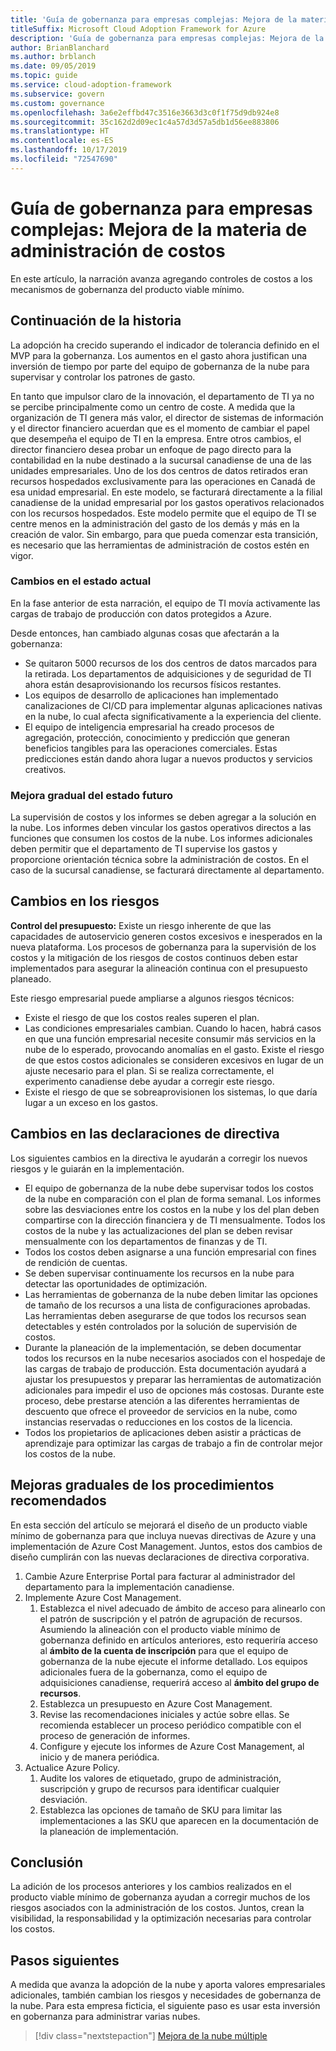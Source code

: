 ```yaml
---
title: 'Guía de gobernanza para empresas complejas: Mejora de la materia de administración de costos'
titleSuffix: Microsoft Cloud Adoption Framework for Azure
description: 'Guía de gobernanza para empresas complejas: Mejora de la materia de administración de costos'
author: BrianBlanchard
ms.author: brblanch
ms.date: 09/05/2019
ms.topic: guide
ms.service: cloud-adoption-framework
ms.subservice: govern
ms.custom: governance
ms.openlocfilehash: 3a6e2effbd47c3516e3663d3c0f1f75d9db924e8
ms.sourcegitcommit: 35c162d2d09ec1c4a57d3d57a5db1d56ee883806
ms.translationtype: HT
ms.contentlocale: es-ES
ms.lasthandoff: 10/17/2019
ms.locfileid: "72547690"
---
```

# <a name="governance-guide-for-complex-enterprises-improve-the-cost-management-discipline"></a>Guía de gobernanza para empresas complejas: Mejora de la materia de administración de costos

En este artículo, la narración avanza agregando controles de costos a los mecanismos de gobernanza del producto viable mínimo.

## <a name="advancing-the-narrative"></a>Continuación de la historia

La adopción ha crecido superando el indicador de tolerancia definido en el MVP para la gobernanza. Los aumentos en el gasto ahora justifican una inversión de tiempo por parte del equipo de gobernanza de la nube para supervisar y controlar los patrones de gasto.

En tanto que impulsor claro de la innovación, el departamento de TI ya no se percibe principalmente como un centro de coste. A medida que la organización de TI genera más valor, el director de sistemas de información y el director financiero acuerdan que es el momento de cambiar el papel que desempeña el equipo de TI en la empresa. Entre otros cambios, el director financiero desea probar un enfoque de pago directo para la contabilidad en la nube destinado a la sucursal canadiense de una de las unidades empresariales. Uno de los dos centros de datos retirados eran recursos hospedados exclusivamente para las operaciones en Canadá de esa unidad empresarial. En este modelo, se facturará directamente a la filial canadiense de la unidad empresarial por los gastos operativos relacionados con los recursos hospedados. Este modelo permite que el equipo de TI se centre menos en la administración del gasto de los demás y más en la creación de valor. Sin embargo, para que pueda comenzar esta transición, es necesario que las herramientas de administración de costos estén en vigor.

### <a name="changes-in-the-current-state"></a>Cambios en el estado actual

En la fase anterior de esta narración, el equipo de TI movía activamente las cargas de trabajo de producción con datos protegidos a Azure.

Desde entonces, han cambiado algunas cosas que afectarán a la gobernanza:

- Se quitaron 5000 recursos de los dos centros de datos marcados para la retirada. Los departamentos de adquisiciones y de seguridad de TI ahora están desaprovisionando los recursos físicos restantes.
- Los equipos de desarrollo de aplicaciones han implementado canalizaciones de CI/CD para implementar algunas aplicaciones nativas en la nube, lo cual afecta significativamente a la experiencia del cliente.
- El equipo de inteligencia empresarial ha creado procesos de agregación, protección, conocimiento y predicción que generan beneficios tangibles para las operaciones comerciales. Estas predicciones están dando ahora lugar a nuevos productos y servicios creativos.

### <a name="incrementally-improve-the-future-state"></a>Mejora gradual del estado futuro

La supervisión de costos y los informes se deben agregar a la solución en la nube. Los informes deben vincular los gastos operativos directos a las funciones que consumen los costos de la nube. Los informes adicionales deben permitir que el departamento de TI supervise los gastos y proporcione orientación técnica sobre la administración de costos. En el caso de la sucursal canadiense, se facturará directamente al departamento.

## <a name="changes-in-risk"></a>Cambios en los riesgos

**Control del presupuesto:** Existe un riesgo inherente de que las capacidades de autoservicio generen costos excesivos e inesperados en la nueva plataforma. Los procesos de gobernanza para la supervisión de los costos y la mitigación de los riesgos de costos continuos deben estar implementados para asegurar la alineación continua con el presupuesto planeado.

Este riesgo empresarial puede ampliarse a algunos riesgos técnicos:

- Existe el riesgo de que los costos reales superen el plan.
- Las condiciones empresariales cambian. Cuando lo hacen, habrá casos en que una función empresarial necesite consumir más servicios en la nube de lo esperado, provocando anomalías en el gasto. Existe el riesgo de que estos costos adicionales se consideren excesivos en lugar de un ajuste necesario para el plan. Si se realiza correctamente, el experimento canadiense debe ayudar a corregir este riesgo.
- Existe el riesgo de que se sobreaprovisionen los sistemas, lo que daría lugar a un exceso en los gastos.

## <a name="changes-to-the-policy-statements"></a>Cambios en las declaraciones de directiva

Los siguientes cambios en la directiva le ayudarán a corregir los nuevos riesgos y le guiarán en la implementación.

- El equipo de gobernanza de la nube debe supervisar todos los costos de la nube en comparación con el plan de forma semanal. Los informes sobre las desviaciones entre los costos en la nube y los del plan deben compartirse con la dirección financiera y de TI mensualmente. Todos los costos de la nube y las actualizaciones del plan se deben revisar mensualmente con los departamentos de finanzas y de TI.
- Todos los costos deben asignarse a una función empresarial con fines de rendición de cuentas.
- Se deben supervisar continuamente los recursos en la nube para detectar las oportunidades de optimización.
- Las herramientas de gobernanza de la nube deben limitar las opciones de tamaño de los recursos a una lista de configuraciones aprobadas. Las herramientas deben asegurarse de que todos los recursos sean detectables y estén controlados por la solución de supervisión de costos.
- Durante la planeación de la implementación, se deben documentar todos los recursos en la nube necesarios asociados con el hospedaje de las cargas de trabajo de producción. Esta documentación ayudará a ajustar los presupuestos y preparar las herramientas de automatización adicionales para impedir el uso de opciones más costosas. Durante este proceso, debe prestarse atención a las diferentes herramientas de descuento que ofrece el proveedor de servicios en la nube, como instancias reservadas o reducciones en los costos de la licencia.
- Todos los propietarios de aplicaciones deben asistir a prácticas de aprendizaje para optimizar las cargas de trabajo a fin de controlar mejor los costos de la nube.

## <a name="incremental-improvement-of-the-best-practices"></a>Mejoras graduales de los procedimientos recomendados

En esta sección del artículo se mejorará el diseño de un producto viable mínimo de gobernanza para que incluya nuevas directivas de Azure y una implementación de Azure Cost Management. Juntos, estos dos cambios de diseño cumplirán con las nuevas declaraciones de directiva corporativa.

1. Cambie Azure Enterprise Portal para facturar al administrador del departamento para la implementación canadiense.
2. Implemente Azure Cost Management.
    1. Establezca el nivel adecuado de ámbito de acceso para alinearlo con el patrón de suscripción y el patrón de agrupación de recursos. Asumiendo la alineación con el producto viable mínimo de gobernanza definido en artículos anteriores, esto requeriría acceso al **ámbito de la cuenta de inscripción** para que el equipo de gobernanza de la nube ejecute el informe detallado. Los equipos adicionales fuera de la gobernanza, como el equipo de adquisiciones canadiense, requerirá acceso al **ámbito del grupo de recursos**.
    2. Establezca un presupuesto en Azure Cost Management.
    3. Revise las recomendaciones iniciales y actúe sobre ellas. Se recomienda establecer un proceso periódico compatible con el proceso de generación de informes.
    4. Configure y ejecute los informes de Azure Cost Management, al inicio y de manera periódica.
3. Actualice Azure Policy.
    1. Audite los valores de etiquetado, grupo de administración, suscripción y grupo de recursos para identificar cualquier desviación.
    2. Establezca las opciones de tamaño de SKU para limitar las implementaciones a las SKU que aparecen en la documentación de la planeación de implementación.

## <a name="conclusion"></a>Conclusión

La adición de los procesos anteriores y los cambios realizados en el producto viable mínimo de gobernanza ayudan a corregir muchos de los riesgos asociados con la administración de los costos. Juntos, crean la visibilidad, la responsabilidad y la optimización necesarias para controlar los costos.

## <a name="next-steps"></a>Pasos siguientes

A medida que avanza la adopción de la nube y aporta valores empresariales adicionales, también cambian los riesgos y necesidades de gobernanza de la nube. Para esta empresa ficticia, el siguiente paso es usar esta inversión en gobernanza para administrar varias nubes.

> [!div class="nextstepaction"]
> [Mejora de la nube múltiple](./multicloud-improvement.md)
